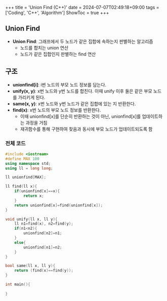 +++
title = 'Union Find (C++)'
date = 2024-07-07T02:49:18+09:00
tags = ['Coding', 'C++', 'Algorithm']
ShowToc = true
+++

## Union Find
- **Union Find**: 그래프에서 두 노드가 같은 집합에 속하는지 판별하는 알고리즘
    - 노드를 합치는 union 연산
    - 노드가 같은 집합인지 판별하는 find 연산

## 구조
- **unionfind[i]**: i번 노드의 부모 노드 정보를 담는다.
- **unify(x, y)**: x번 노드와 y번 노드를 합친다. 이때 unify 이후 둘은 같은 부모 노드를 가리키게 된다.
- **same(x, y)**: x번 노드와 y번 노드가 같은 집합에 있는 지 반환한다.
- **find(x)**: x번 노드의 부모 노드 정보를 반환한다.
    - 이때 unionfind[x]를 단순히 반환하는 것이 아닌, unionfind[x]를 업데이트하는 과정을 거침
    - 재귀함수를 통해 구현하여 찾음과 동시에 부모 노드가 업데이트되도록 함

### 전체 코드
```C++
#include <iostream>
#define MAX 100
using namespace std;
using ll = long long;

ll unionfind[MAX];

ll find(ll x){
    if(unionfind[x]==x){    
        return x;
    }
    return unionfind[x]=find(unionfind[x]);
}

void unify(ll x, ll y){
    ll n1=find(x), n2=find(y);
    if(n1<n2){
        unionfind[n2]=n1;
    }
    else{
        unionfind[n1]=n2;
    }
}

bool same(ll x, ll y){
    return (find(x)==find(y));
}

int main(){
    
}
```